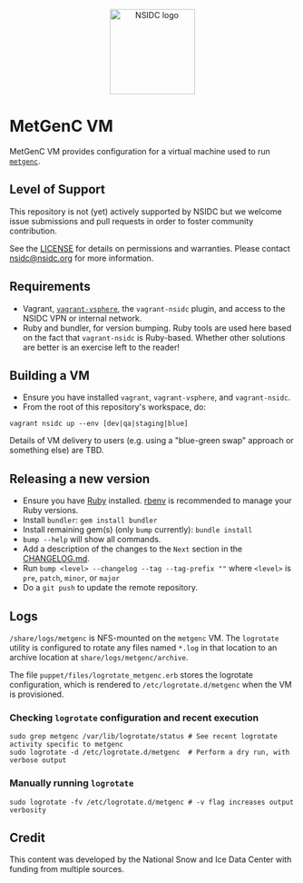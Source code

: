 <p align="center">
  <img alt="NSIDC logo" src="https://nsidc.org/themes/custom/nsidc/logo.svg" width="150" />
</p>


# MetGenC VM

MetGenC VM provides configuration for a virtual machine used to run
[`metgenc`](https://github.com/nsidc/granule-metgen).


## Level of Support

This repository is not (yet) actively supported by NSIDC but we welcome issue submissions and
pull requests in order to foster community contribution.

See the [LICENSE](LICENSE.md) for details on permissions and warranties. Please contact
nsidc@nsidc.org for more information.


## Requirements

* Vagrant, [`vagrant-vsphere`](https://github.com/nsidc/vagrant-vsphere), the `vagrant-nsidc`
  plugin, and access to the NSIDC VPN or internal network.
* Ruby and bundler, for version bumping. Ruby tools are used here based on the
  fact that `vagrant-nsidc` is Ruby-based. Whether other solutions are better is
  an exercise left to the reader!

## Building a VM

* Ensure you have installed `vagrant`, `vagrant-vsphere`, and `vagrant-nsidc`.
* From the root of this repository's workspace, do:

```
vagrant nsidc up --env [dev|qa|staging|blue]
```

Details of VM delivery to users (e.g. using a "blue-green swap" approach or
something else) are TBD.

## Releasing a new version

* Ensure you have
    [Ruby](https://www.ruby-lang.org/en/documentation/installation/) installed.
    [rbenv](https://github.com/rbenv/rbenv#readme) is recommended to manage your
    Ruby versions.
* Install `bundler`: `gem install bundler`
* Install remaining gem(s) (only `bump` currently): `bundle install`
* `bump --help` will show all commands.
* Add a description of the changes to the `Next` section in the [CHANGELOG.md](CHANGELOG.md).
* Run `bump <level> --changelog --tag --tag-prefix ""` where `<level>` is `pre`, `patch`, `minor`, or `major`
* Do a `git push` to update the remote repository.

## Logs

`/share/logs/metgenc` is NFS-mounted on the `metgenc` VM. The `logrotate`
utility is configured to rotate any files named `*.log` in that location
to an archive location at `share/logs/metgenc/archive`. 

The file `puppet/files/logrotate_metgenc.erb` stores the logrotate
configuration, which is rendered to `/etc/logrotate.d/metgenc` when the VM is
provisioned.

### Checking `logrotate` configuration and recent execution

```
sudo grep metgenc /var/lib/logrotate/status # See recent logrotate activity specific to metgenc
sudo logrotate -d /etc/logrotate.d/metgenc  # Perform a dry run, with verbose output
```

### Manually running `logrotate`

```
sudo logrotate -fv /etc/logrotate.d/metgenc # -v flag increases output verbosity
```

## Credit

This content was developed by the National Snow and Ice Data Center with funding from
multiple sources.
